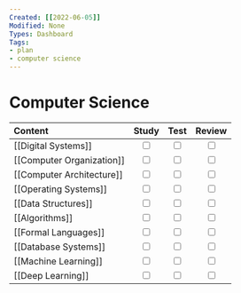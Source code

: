 ```yaml
---
Created: [[2022-06-05]]
Modified: None
Types: Dashboard
Tags: 
- plan
- computer science
---
```

# Computer Science
| Content                   |           Study           |           Test            |          Review           |
|:------------------------- |:-------------------------:|:-------------------------:|:-------------------------:|
| [[Digital Systems]]       | <input type="checkbox" /> | <input type="checkbox" /> | <input type="checkbox" /> |
| [[Computer Organization]] | <input type="checkbox" /> | <input type="checkbox" /> | <input type="checkbox" /> |
| [[Computer Architecture]] | <input type="checkbox" /> | <input type="checkbox" /> | <input type="checkbox" /> |
| [[Operating Systems]]     | <input type="checkbox" /> | <input type="checkbox" /> | <input type="checkbox" /> |
| [[Data Structures]]       | <input type="checkbox" /> | <input type="checkbox" /> | <input type="checkbox" /> |
| [[Algorithms]]            | <input type="checkbox" /> | <input type="checkbox" /> | <input type="checkbox" /> |
| [[Formal Languages]]      | <input type="checkbox" /> | <input type="checkbox" /> | <input type="checkbox" /> |
| [[Database Systems]]      | <input type="checkbox" /> | <input type="checkbox" /> | <input type="checkbox" /> |
| [[Machine Learning]]      | <input type="checkbox" /> | <input type="checkbox" /> | <input type="checkbox" /> |
| [[Deep Learning]]         | <input type="checkbox" /> | <input type="checkbox" /> | <input type="checkbox" /> |
